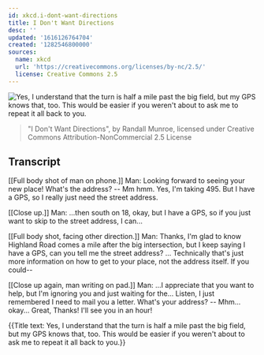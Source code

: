 ```yaml
---
id: xkcd.i-dont-want-directions
title: I Don't Want Directions
desc: ''
updated: '1616126764704'
created: '1282546800000'
sources:
  name: xkcd
  url: 'https://creativecommons.org/licenses/by-nc/2.5/'
  license: Creative Commons 2.5
---
```

![Yes, I understand that the turn is half a mile past the big field, but my GPS knows that, too.  This would be easier if you weren't about to ask me to repeat it all back to you.](https://imgs.xkcd.com/comics/i_dont_want_directions.png)
> "I Don't Want Directions", by Randall Munroe, licensed under Creative Commons Attribution-NonCommercial 2.5 License

## Transcript
[[Full body shot of man on phone.]]
Man: Looking forward to seeing your new place! What's the address? -- Mm hmm. Yes, I'm taking 495. But I have a GPS, so I really just need the street address.

[[Close up.]]
Man: ...then south on 18, okay, but I have a GPS, so if you just want to skip to the street address, I can...

[[Full body shot, facing other direction.]]
Man: Thanks, I'm glad to know Highland Road comes a mile after the big intersection, but I keep saying I 
have a GPS,
 can you tell me the street address? ... Technically that's just more information on how to get to your place, not the address itself. If you could--

[[Close up again, man writing on pad.]]
Man: ...I appreciate that you want to help, but I'm 
ignoring
 you and just waiting for the... Listen, I just remembered I need to mail you a letter. What's your address? -- Mhm... okay... Great, Thanks! I'll see you in an hour!

{{Title text: Yes, I understand that the turn is half a mile past the big field, but my GPS knows that, too.  This would be easier if you weren't about to ask me to repeat it all back to you.}}
